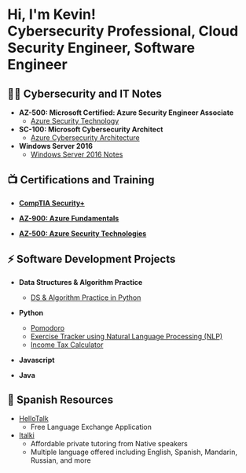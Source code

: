 <h1>Hi, I'm Kevin! <br/><a>Cybersecurity Professional</a>,<a> Cloud Security Engineer, <a> Software Engineer </a></h1>

<h2>👨‍💻 Cybersecurity and IT Notes </h2>

- <b>AZ-500: Microsoft Certified: Azure Security Engineer Associate</b>
  - [Azure Security Technology](https://github.com/earkevin11/Azure-Security-Technologies)
- <b>SC-100: Microsoft Cybersecurity Architect</b>
  - [Azure Cybersecurity Architecture]()
- <b>Windows Server 2016</b>
  - [Windows Server 2016 Notes](https://github.com/earkevin11/Windows-Server-2016)
  
  

<h2>📺 Certifications and Training </h2>
  
  - <b>[CompTIA Security+](https://www.credly.com/badges/5ca58ace-fda1-4e86-b83f-9e4aae9e3191?source=linked_in_profile)</b>
  
  - <b>[AZ-900: Azure Fundamentals](https://learn.microsoft.com/api/credentials/share/en-us/KevinEar-2742/D7A87322DAEAADE7?sharingId=F07ADFC78BE53963)</b>
  
  - <b>[AZ-500: Azure Security Technologies](https://learn.microsoft.com/api/credentials/share/en-us/KevinEar-2742/8C273DE4AB982FA4?sharingId=F07ADFC78BE53963) </b>
  
<h2> ⚡ Software Development Projects </h2>

- <b>Data Structures & Algorithm Practice </b>
  - [DS & Algorithm Practice in Python](https://github.com/earkevin11/CCNA-Notes)
  
- <b>Python</b> 
  - [Pomodoro](https://github.com/earkevin11/Pomodoro)
  - [Exercise Tracker using Natural Language Processing (NLP)](https://github.com/earkevin11/ExerciseTracker_NLP)
  - [Income Tax Calculator](https://github.com/earkevin11/IncomeTaxCalculator)
 
- <b>Javascript</b>


- <b>Java</b>
 
<h2> 🔭 Spanish Resources </h2>

  - [HelloTalk](https://www.hellotalk.com/?lang=en)
    - Free Language Exchange Application 
  - [Italki](https://www.italki.com/)
    - Affordable private tutoring from Native speakers
    - Multiple language offered including English, Spanish, Mandarin, Russian, and more
 

<!--
**joshmadakor1/joshmadakor1** is a ✨ _special_ ✨ repository because its `README.md` (this file) appears on your GitHub profile.

Here are some ideas to get you started:

- 🔭 I’m currently working on ...
- 🌱 I’m currently learning ...
- 👯 I’m looking to collaborate on ...
- 🤔 I’m looking for help with ...
- 💬 Ask me about ...
- 📫 How to reach me: ...
- 😄 Pronouns: ...
- ⚡ Fun fact: ...
-->
